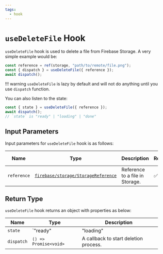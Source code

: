 ```yaml
---
tags:
  - hook
---
```


# `useDeleteFile` Hook

`useDeleteFile` hook is used to delete a file from Firebase Storage. A very simple example would be:

```typescript
const reference = ref(storage, "path/to/remote/file.png");
const { dispatch } = useDeleteFile({ reference });
await dispatch();
```

!!! warning
    `useDeleteFile` is lazy by default and will not do anything until you use `dispatch` function.

You can also listen to the state:

```typescript
const { state } = useDeleteFile({ reference });
await dispatch();
// `state` is "ready" | "loading" | "done"
```

## Input Parameters

Input parameters for `useDeleteFile` hook is as follows:

| Name | Type | Description | Required | Default Value |
|---|---|---|---|---|
| `reference` | [`firebase/storage/StorageReference`][StorageReferenceRefDoc] | Reference to a file in Storage. | ✅ | - |

## Return Type

`useDeleteFile` hook returns an object with properties as below:

| Name | Type | Description |
|---|---|---|
| `state` | `"ready" | "loading" | "done"` | The state of the deletion process. |
| `dispatch` | `() => Promise<void>` | A callback to start deletion process. |

[StorageReferenceRefDoc]: https://firebase.google.com/docs/reference/js/storage.storagereference